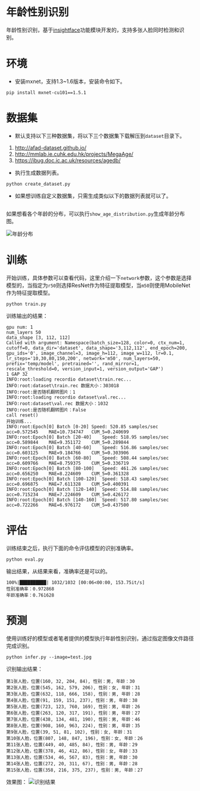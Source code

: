 # 年龄性别识别
年龄性别识别，基于[insightface](https://github.com/deepinsight/insightface)功能模块开发的，支持多张人脸同时检测和识别。

# 环境

 - 安装mxnet，支持1.3~1.6版本，安装命令如下。
```shell script
pip install mxnet-cu101==1.5.1
```

# 数据集

 - 默认支持以下三种数据集，将以下三个数据集下载解压到`dataset`目录下。

1. http://afad-dataset.github.io/
2. http://mmlab.ie.cuhk.edu.hk/projects/MegaAge/
3. https://ibug.doc.ic.ac.uk/resources/agedb/

 - 执行生成数据列表。
```shell script
python create_dataset.py
```

 - 如果想训练自定义数据集，只需生成类似以下的数据列表就可以了。
```shell script

```

如果想看各个年龄的分布，可以执行`show_age_distribution.py`生成年龄分布图。

![年龄分布](https://img-blog.csdnimg.cn/20210407162913663.png)


# 训练

开始训练，具体参数可以查看代码，这里介绍一下`network`参数，这个参数是选择模型的，当指定为`r50`则选择ResNet作为特征提取模型，当`m50`则使用MobileNet作为特征提取模型。
```shell script
python train.py
```

训练输出的结果：
```shell
gpu num: 1
num_layers 50
data_shape [3, 112, 112]
Called with argument: Namespace(batch_size=128, color=0, ctx_num=1, cutoff=0, data_dir='dataset', data_shape='3,112,112', end_epoch=200, gpu_ids='0', image_channel=3, image_h=112, image_w=112, lr=0.1, lr_steps='10,30,80,150,200', network='m50', num_layers=50, prefix='temp/model', pretrained='', rand_mirror=1, rescale_threshold=0, version_input=1, version_output='GAP')
1 GAP 32
INFO:root:loading recordio dataset\train.rec...
INFO:root:dataset\train.rec 数据大小：303018
INFO:root:是否随机翻转图片：1
INFO:root:loading recordio dataset\val.rec...
INFO:root:dataset\val.rec 数据大小：1032
INFO:root:是否随机翻转图片：False
call reset()
开始训练...
INFO:root:Epoch[0] Batch [0-20]	Speed: 520.85 samples/sec	acc=0.572545	MAE=10.734747	CUM_5=0.240699
INFO:root:Epoch[0] Batch [20-40]	Speed: 518.95 samples/sec	acc=0.589844	MAE=9.351172	CUM_5=0.289844
INFO:root:Epoch[0] Batch [40-60]	Speed: 516.86 samples/sec	acc=0.603125	MAE=9.184766	CUM_5=0.303906
INFO:root:Epoch[0] Batch [60-80]	Speed: 508.44 samples/sec	acc=0.609766	MAE=8.759375	CUM_5=0.336719
INFO:root:Epoch[0] Batch [80-100]	Speed: 461.26 samples/sec	acc=0.656250	MAE=8.224609	CUM_5=0.361328
INFO:root:Epoch[0] Batch [100-120]	Speed: 518.43 samples/sec	acc=0.696875	MAE=7.611328	CUM_5=0.400391
INFO:root:Epoch[0] Batch [120-140]	Speed: 514.88 samples/sec	acc=0.715234	MAE=7.224609	CUM_5=0.426172
INFO:root:Epoch[0] Batch [140-160]	Speed: 517.80 samples/sec	acc=0.722266	MAE=6.976172	CUM_5=0.437500
```

# 评估

训练结束之后，执行下面的命令评估模型的识别准确率。
```shell script
python eval.py
```

输出结果，从结果来看，准确率还是可以的。
```shell
100%|██████████| 1032/1032 [00:06<00:00, 153.75it/s]
性别准确率：0.972868
年龄准确率：0.761628
```

# 预测

使用训练好的模型或者笔者提供的模型执行年龄性别识别，通过指定图像文件路径完成识别。
```shell script
python infer.py --image=test.jpg
```

识别输出结果：
```shell
第1张人脸，位置(160, 32, 204, 84), 性别：男, 年龄：30
第2张人脸，位置(545, 162, 579, 206), 性别：女, 年龄：31
第3张人脸，位置(632, 118, 666, 158), 性别：男, 年龄：28
第4张人脸，位置(91, 159, 151, 237), 性别：男, 年龄：38
第5张人脸，位置(723, 123, 760, 169), 性别：男, 年龄：26
第6张人脸，位置(263, 120, 317, 191), 性别：男, 年龄：27
第7张人脸，位置(438, 134, 481, 190), 性别：男, 年龄：46
第8张人脸，位置(908, 160, 963, 224), 性别：男, 年龄：35
第9张人脸，位置(39, 51, 81, 102), 性别：女, 年龄：31
第10张人脸，位置(807, 148, 847, 196), 性别：女, 年龄：26
第11张人脸，位置(449, 40, 485, 84), 性别：男, 年龄：29
第12张人脸，位置(378, 46, 412, 86), 性别：女, 年龄：33
第13张人脸，位置(534, 46, 567, 83), 性别：男, 年龄：30
第14张人脸，位置(272, 20, 311, 67), 性别：男, 年龄：28
第15张人脸，位置(358, 216, 375, 237), 性别：男, 年龄：27
```

效果图：
![识别结果](https://img-blog.csdnimg.cn/20210407165918268.jpg)